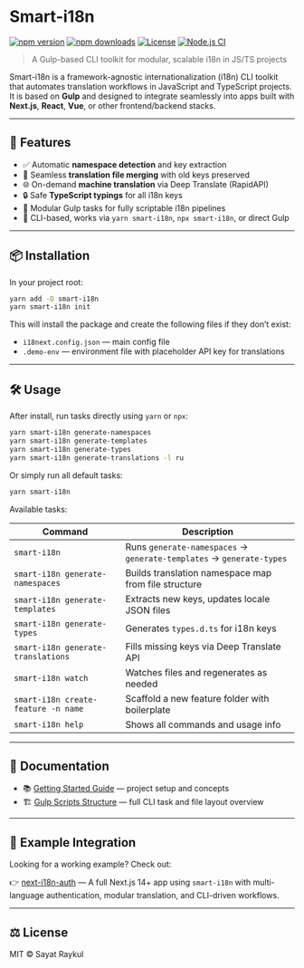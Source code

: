 # Smart-i18n

[![npm version](https://img.shields.io/npm/v/@sayyyat/smart-i18n)](https://www.npmjs.com/package/@sayyyat/smart-i18n)
[![npm downloads](https://img.shields.io/npm/dm/@sayyyat/smart-i18n)](https://www.npmjs.com/package/@sayyyat/smart-i18n)
[![License](https://img.shields.io/npm/l/@sayyyat/smart-i18n)](./LICENSE)
[![Node.js CI](https://img.shields.io/github/actions/workflow/status/Sayyat/smart-i18n/npm-publish.yml?branch=main)](https://github.com/Sayyat/smart-i18n/actions)

> A Gulp-based CLI toolkit for modular, scalable i18n in JS/TS projects

Smart-i18n is a framework-agnostic internationalization (i18n) CLI toolkit that automates translation workflows in JavaScript and TypeScript projects. It is based on **Gulp** and designed to integrate seamlessly into apps built with **Next.js**, **React**, **Vue**, or other frontend/backend stacks.

---

## 🚀 Features

* ✅ Automatic **namespace detection** and key extraction
* 🔄 Seamless **translation file merging** with old keys preserved
* 🌐 On-demand **machine translation** via Deep Translate (RapidAPI)
* 🔒 Safe **TypeScript typings** for all i18n keys
* 🧱 Modular Gulp tasks for fully scriptable i18n pipelines
* 🧰 CLI-based, works via `yarn smart-i18n`, `npx smart-i18n`, or direct Gulp

---

## 📦 Installation

In your project root:

```bash
yarn add -D smart-i18n
yarn smart-i18n init
```

This will install the package and create the following files if they don’t exist:

* `i18next.config.json` — main config file
* `.demo-env` — environment file with placeholder API key for translations

---

## 🛠️ Usage

After install, run tasks directly using `yarn` or `npx`:

```bash
yarn smart-i18n generate-namespaces
yarn smart-i18n generate-templates
yarn smart-i18n generate-types
yarn smart-i18n generate-translations -l ru
```

Or simply run all default tasks:

```bash
yarn smart-i18n
```

Available tasks:

| Command                             | Description                                                          |
| ----------------------------------- | -------------------------------------------------------------------- |
| `smart-i18n`                        | Runs `generate-namespaces` → `generate-templates` → `generate-types` |
| `smart-i18n generate-namespaces`    | Builds translation namespace map from file structure                 |
| `smart-i18n generate-templates`     | Extracts new keys, updates locale JSON files                         |
| `smart-i18n generate-types`         | Generates `types.d.ts` for i18n keys                                 |
| `smart-i18n generate-translations`  | Fills missing keys via Deep Translate API                            |
| `smart-i18n watch`                  | Watches files and regenerates as needed                              |
| `smart-i18n create-feature -n name` | Scaffold a new feature folder with boilerplate                       |
| `smart-i18n help`                   | Shows all commands and usage info                                    |

---

## 📁 Documentation

* 📚 [Getting Started Guide](./docs/getting-started.md) — project setup and concepts
* 🏗 [Gulp Scripts Structure](./docs/gulp.md) — full CLI task and file layout overview

---

## 🔗 Example Integration

Looking for a working example? Check out:

👉 [next-i18n-auth](https://github.com/Sayyat/next-i18n-auth) — A full Next.js 14+ app using `smart-i18n` with multi-language authentication, modular translation, and CLI-driven workflows.

---

## ⚖️ License

MIT © Sayat Raykul
